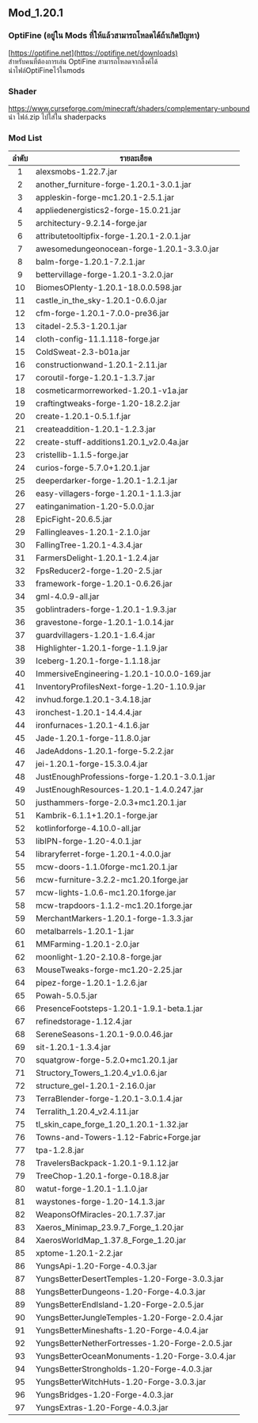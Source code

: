 ## Mod_1.20.1
### OptiFine (อยู่ใน Mods ที่ให้แล้วสามารถโหลดได้ถ้าเกิดปัญหา)
[https://optifine.net](https://optifine.net/downloads)  
สำหรับคนที่ต้องการเล่น OptiFine สามารถโหลดจากลื้งค์ได้  
นำไฟล์OptiFineไว้ในmods

### Shader
https://www.curseforge.com/minecraft/shaders/complementary-unbound  
นำ ไฟล์.zip ไปใส่ใน shaderpacks

### Mod List
|ลำดับ|รายละเอียด|
|:-:|-|
|	1	|	alexsmobs-1.22.7.jar	|
|	2	|	another_furniture-forge-1.20.1-3.0.1.jar	|
|	3	|	appleskin-forge-mc1.20.1-2.5.1.jar	|
|	4	|	appliedenergistics2-forge-15.0.21.jar	|
|	5	|	architectury-9.2.14-forge.jar	|
|	6	|	attributetooltipfix-forge-1.20.1-2.0.1.jar	|
|	7	|	awesomedungeonocean-forge-1.20.1-3.3.0.jar	|
|	8	|	balm-forge-1.20.1-7.2.1.jar	|
|	9	|	bettervillage-forge-1.20.1-3.2.0.jar	|
|	10	|	BiomesOPlenty-1.20.1-18.0.0.598.jar	|
|	11	|	castle_in_the_sky-1.20.1-0.6.0.jar	|
|	12	|	cfm-forge-1.20.1-7.0.0-pre36.jar	|
|	13	|	citadel-2.5.3-1.20.1.jar	|
|	14	|	cloth-config-11.1.118-forge.jar	|
|	15	|	ColdSweat-2.3-b01a.jar	|
|	16	|	constructionwand-1.20.1-2.11.jar	|
|	17	|	coroutil-forge-1.20.1-1.3.7.jar	|
|	18	|	cosmeticarmorreworked-1.20.1-v1a.jar	|
|	19	|	craftingtweaks-forge-1.20-18.2.2.jar	|
|	20	|	create-1.20.1-0.5.1.f.jar	|
|	21	|	createaddition-1.20.1-1.2.3.jar	|
|	22	|	create-stuff-additions1.20.1_v2.0.4a.jar	|
|	23	|	cristellib-1.1.5-forge.jar	|
|	24	|	curios-forge-5.7.0+1.20.1.jar	|
|	25	|	deeperdarker-forge-1.20.1-1.2.1.jar	|
|	26	|	easy-villagers-forge-1.20.1-1.1.3.jar	|
|	27	|	eatinganimation-1.20-5.0.0.jar	|
|	28	|	EpicFight-20.6.5.jar	|
|	29	|	Fallingleaves-1.20.1-2.1.0.jar	|
|	30	|	FallingTree-1.20.1-4.3.4.jar	|
|	31	|	FarmersDelight-1.20.1-1.2.4.jar	|
|	32	|	FpsReducer2-forge-1.20-2.5.jar	|
|	33	|	framework-forge-1.20.1-0.6.26.jar	|
|	34	|	gml-4.0.9-all.jar	|
|	35	|	goblintraders-forge-1.20.1-1.9.3.jar	|
|	36	|	gravestone-forge-1.20.1-1.0.14.jar	|
|	37	|	guardvillagers-1.20.1-1.6.4.jar	|
|	38	|	Highlighter-1.20.1-forge-1.1.9.jar	|
|	39	|	Iceberg-1.20.1-forge-1.1.18.jar	|
|	40	|	ImmersiveEngineering-1.20.1-10.0.0-169.jar	|
|	41	|	InventoryProfilesNext-forge-1.20-1.10.9.jar	|
|	42	|	invhud.forge.1.20.1-3.4.18.jar	|
|	43	|	ironchest-1.20.1-14.4.4.jar	|
|	44	|	ironfurnaces-1.20.1-4.1.6.jar	|
|	45	|	Jade-1.20.1-forge-11.8.0.jar	|
|	46	|	JadeAddons-1.20.1-forge-5.2.2.jar	|
|	47	|	jei-1.20.1-forge-15.3.0.4.jar	|
|	48	|	JustEnoughProfessions-forge-1.20.1-3.0.1.jar	|
|	49	|	JustEnoughResources-1.20.1-1.4.0.247.jar	|
|	50	|	justhammers-forge-2.0.3+mc1.20.1.jar	|
|	51	|	Kambrik-6.1.1+1.20.1-forge.jar	|
|	52	|	kotlinforforge-4.10.0-all.jar	|
|	53	|	libIPN-forge-1.20-4.0.1.jar	|
|	54	|	libraryferret-forge-1.20.1-4.0.0.jar	|
|	55	|	mcw-doors-1.1.0forge-mc1.20.1.jar	|
|	56	|	mcw-furniture-3.2.2-mc1.20.1forge.jar	|
|	57	|	mcw-lights-1.0.6-mc1.20.1forge.jar	|
|	58	|	mcw-trapdoors-1.1.2-mc1.20.1forge.jar	|
|	59	|	MerchantMarkers-1.20.1-forge-1.3.3.jar	|
|	60	|	metalbarrels-1.20.1-1.jar	|
|	61	|	MMFarming-1.20.1-2.0.jar	|
|	62	|	moonlight-1.20-2.10.8-forge.jar	|
|	63	|	MouseTweaks-forge-mc1.20-2.25.jar	|
|	64	|	pipez-forge-1.20.1-1.2.6.jar	|
|	65	|	Powah-5.0.5.jar	|
|	66	|	PresenceFootsteps-1.20.1-1.9.1-beta.1.jar	|
|	67	|	refinedstorage-1.12.4.jar	|
|	68	|	SereneSeasons-1.20.1-9.0.0.46.jar	|
|	69	|	sit-1.20.1-1.3.4.jar	|
|	70	|	squatgrow-forge-5.2.0+mc1.20.1.jar	|
|	71	|	Structory_Towers_1.20.4_v1.0.6.jar	|
|	72	|	structure_gel-1.20.1-2.16.0.jar	|
|	73	|	TerraBlender-forge-1.20.1-3.0.1.4.jar	|
|	74	|	Terralith_1.20.4_v2.4.11.jar	|
|	75	|	tl_skin_cape_forge_1.20_1.20.1-1.32.jar	|
|	76	|	Towns-and-Towers-1.12-Fabric+Forge.jar	|
|	77	|	tpa-1.2.8.jar	|
|	78	|	TravelersBackpack-1.20.1-9.1.12.jar	|
|	79	|	TreeChop-1.20.1-forge-0.18.8.jar	|
|	80	|	watut-forge-1.20.1-1.1.0.jar	|
|	81	|	waystones-forge-1.20-14.1.3.jar	|
|	82	|	WeaponsOfMiracles-20.1.7.37.jar	|
|	83	|	Xaeros_Minimap_23.9.7_Forge_1.20.jar	|
|	84	|	XaerosWorldMap_1.37.8_Forge_1.20.jar	|
|	85	|	xptome-1.20.1-2.2.jar	|
|	86	|	YungsApi-1.20-Forge-4.0.3.jar	|
|	87	|	YungsBetterDesertTemples-1.20-Forge-3.0.3.jar	|
|	88	|	YungsBetterDungeons-1.20-Forge-4.0.3.jar	|
|	89	|	YungsBetterEndIsland-1.20-Forge-2.0.5.jar	|
|	90	|	YungsBetterJungleTemples-1.20-Forge-2.0.4.jar	|
|	91	|	YungsBetterMineshafts-1.20-Forge-4.0.4.jar	|
|	92	|	YungsBetterNetherFortresses-1.20-Forge-2.0.5.jar	|
|	93	|	YungsBetterOceanMonuments-1.20-Forge-3.0.4.jar	|
|	94	|	YungsBetterStrongholds-1.20-Forge-4.0.3.jar	|
|	95	|	YungsBetterWitchHuts-1.20-Forge-3.0.3.jar	|
|	96	|	YungsBridges-1.20-Forge-4.0.3.jar	|
|	97	|	YungsExtras-1.20-Forge-4.0.3.jar	|

